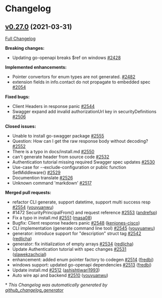 # Changelog

## [v0.27.0](https://github.com/istforks/go-swagger/tree/v0.27.0) (2021-03-31)

[Full Changelog](https://github.com/istforks/go-swagger/compare/v0.26.1...v0.27.0)

**Breaking changes:**

- Updating go-openapi breaks $ref on windows [\#2428](https://github.com/istforks/go-swagger/issues/2428)

**Implemented enhancements:**

- Pointer convertors for enum types are not generated. [\#2482](https://github.com/istforks/go-swagger/issues/2482)
- extension fields in info.contact do not propagate to embedded spec [\#2054](https://github.com/istforks/go-swagger/issues/2054)

**Fixed bugs:**

- Client Headers in response panic [\#2544](https://github.com/istforks/go-swagger/issues/2544)
- Swagger expand add invalid authorizationUrl key in securityDefinitions [\#2506](https://github.com/istforks/go-swagger/issues/2506)

**Closed issues:**

- Unable to install go-swagger package [\#2555](https://github.com/istforks/go-swagger/issues/2555)
- Question: How can I get the raw response body without decoding? [\#2552](https://github.com/istforks/go-swagger/issues/2552)
- There is a typo in docs/install.md [\#2550](https://github.com/istforks/go-swagger/issues/2550)
- can't generate header from source code [\#2532](https://github.com/istforks/go-swagger/issues/2532)
- Authentication tutorial missing required Swagger spec updates [\#2530](https://github.com/istforks/go-swagger/issues/2530)
- Use-case for --exclude-configuration or public function SetMiddleware\(\) [\#2529](https://github.com/istforks/go-swagger/issues/2529)
- Documention translate [\#2526](https://github.com/istforks/go-swagger/issues/2526)
- Unknown command 'markdown' [\#2517](https://github.com/istforks/go-swagger/issues/2517)

**Merged pull requests:**

- refactor CLI generate, support datetime, support multi success resp [\#2554](https://github.com/istforks/go-swagger/pull/2554) ([youyuanwu](https://github.com/youyuanwu))
- \#1472 SecurityPrincipalFrom\(\) and request reference [\#2553](https://github.com/istforks/go-swagger/pull/2553) ([andrefsp](https://github.com/andrefsp))
- Fix a typo in install.md [\#2551](https://github.com/istforks/go-swagger/pull/2551) ([masa08](https://github.com/masa08))
- Bugfix: Client response headers panic [\#2548](https://github.com/istforks/go-swagger/pull/2548) ([kenjones-cisco](https://github.com/kenjones-cisco))
- CLI implementation \(generate command line tool\)  [\#2545](https://github.com/istforks/go-swagger/pull/2545) ([youyuanwu](https://github.com/youyuanwu))
- generator: introduce support for "description" struct tag [\#2542](https://github.com/istforks/go-swagger/pull/2542) ([redlicha](https://github.com/redlicha))
- generator: fix initialization of empty arrays [\#2534](https://github.com/istforks/go-swagger/pull/2534) ([redlicha](https://github.com/redlicha))
- Update Authentication tutorial with spec changes [\#2531](https://github.com/istforks/go-swagger/pull/2531) ([slawekzachcial](https://github.com/slawekzachcial))
- enhancement: added enum pointer factory to codegen [\#2514](https://github.com/istforks/go-swagger/pull/2514) ([fredbi](https://github.com/fredbi))
- windows support: updated go-openapi dependencies [\#2513](https://github.com/istforks/go-swagger/pull/2513) ([fredbi](https://github.com/fredbi))
- Update install.md [\#2512](https://github.com/istforks/go-swagger/pull/2512) ([ashishtiwari1993](https://github.com/ashishtiwari1993))
- Auto wire api and backend [\#2510](https://github.com/istforks/go-swagger/pull/2510) ([youyuanwu](https://github.com/youyuanwu))



\* *This Changelog was automatically generated by [github_changelog_generator](https://github.com/github-changelog-generator/github-changelog-generator)*
